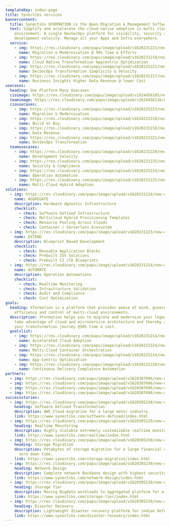 ```yaml
---
templateKey: index-page
title: Synectiks services
bannercontent:
  title: Synectiks XFORMATION is the Open Migration & Management Software Stack
  text: Simplify and accelerate the cloud native adoption in multi cloud hybrid
    environment. A single DevSecOps platform for visibility, security and
    development velocity. Manage all your Apps and Infra everywhere.
  service:
    - img: https://res.cloudinary.com/papu/image/upload/v1620231221/new-design/home-page/Icons/Migration_and_Modernization_eiymro.svg
      name: Migration & Modernisation @ 50% Time & Efforts
    - img: https://res.cloudinary.com/papu/image/upload/v1620231218/new-design/home-page/Icons/cloud_Native_Transformation_csek27.svg
      name: Cloud Native Transformation Appcentric Optimization
    - img: https://res.cloudinary.com/papu/image/upload/v1620231221/new-design/home-page/Icons/DevSecOps_Transformation_sjyqtp.svg
      name: DecSecOps Transformation Simplicity & Velocity
    - img: https://res.cloudinary.com/papu/image/upload/v1620231217/new-design/home-page/Icons/Business_Insights_zkslhd.svg
      name: Business Insights Higher Data Revenue @ lower Cost
usecases:
  heading: One Platform Many Usecases
  cioimage: https://res.cloudinary.com/papu/image/upload/v1624456105/new-design/home-page/Images/MicrosoftTeams-image_1_fefz50.png
  teamimage: https://res.cloudinary.com/papu/image/upload/v1624456116/new-design/home-page/Images/MicrosoftTeams-image_b65iob.png
  ciousecases:
    - img: https://res.cloudinary.com/papu/image/upload/v1620231223/new-design/home-page/Icons/Migration_and_Modernization_1_o92pia.svg
      name: Migration & Modernisation
    - img: https://res.cloudinary.com/papu/image/upload/v1620231218/new-design/home-page/Icons/Build_Vs_Buy_qy0l7o.svg
      name: Build Vs Buy
    - img: https://res.cloudinary.com/papu/image/upload/v1620231218/new-design/home-page/Icons/Data_Revenue_mi4hkn.svg
      name: Data Revenue
    - img: https://res.cloudinary.com/papu/image/upload/v1620231221/new-design/home-page/Icons/DevSecOps_a1bybr.svg
      name: DevSecOps Transformation
  teamusecases:
    - img: https://res.cloudinary.com/papu/image/upload/v1620231220/new-design/home-page/Icons/Development_velocity_r8xbpp.svg
      name: Development Velocity
    - img: https://res.cloudinary.com/papu/image/upload/v1620231225/new-design/home-page/Icons/Security_and_Compliance_ifdi30.svg
      name: Security & Compliance
    - img: https://res.cloudinary.com/papu/image/upload/v1620231224/new-design/home-page/Icons/Operation_Automation_xygvi6.svg
      name: Operation Automation
    - img: https://res.cloudinary.com/papu/image/upload/v1620231225/new-design/home-page/Icons/multi_cloud_hybrid_adoption_kdp8br.svg
      name: Multi-Cloud Hybird Adaption
solutions:
  - img: https://res.cloudinary.com/papu/image/upload/v1620231214/new-design/home-page/Icons/aggregate_a6ibku.svg
    name: AGGREGATE
    description: Hardware Agnostic Infrastructure
    checklist:
      - check: Software Defined Infrastructure
      - check: Multicloud Hybrid Provisioning Templates
      - check: Resource Pooling Across Clouds
      - check: Container / Serverless Ecosystem
  - img: https://res.cloudinary.com/papu/image/upload/v1620231223/new-design/home-page/Icons/Extend_ycekl5.svg
    name: EXTEND
    description: Blueprint Based Development
    checklist:
      - check: Reusable Application Blocks
      - check: Prebuilt ISV Solutions
      - check: Prebuilt CI /CD Blueprints
  - img: https://res.cloudinary.com/papu/image/upload/v1620231214/new-design/home-page/Icons/Automate_dx69kv.svg
    name: AUTOMATE
    description: Operation Automations
    checklist:
      - check: Realtime Monitoring
      - check: Infrastructure Validation
      - check: Audit and Compliance
      - check: Cost Optimization
goals:
  heading: Xformation is a platform that provides peace of mind, governance,
    efficiency and control of multi-cloud environments.
  description: Xformation helps you to migrate and modernize your legacy business,
    take advantage of cloud and microservice architecture and thereby accelerate
    your transformation journey @50% time & cost.
  goalslist:
    - img: https://res.cloudinary.com/papu/image/upload/v1620231214/new-design/home-page/Icons/Accelerated_Cloud_Adoption_gcbt8w.svg
      name: Accelerated Cloud Adoption
    - img: https://res.cloudinary.com/papu/image/upload/v1620231224/new-design/home-page/Icons/Multi_cloud_Container_Orchestration_hvmaz4.svg
      name: Multi-Cloud Container Orchestration
    - img: https://res.cloudinary.com/papu/image/upload/v1620231214/new-design/home-page/Icons/App_Centric_optimization_jliiac.svg
      name: App-Centric Optimization
    - img: https://res.cloudinary.com/papu/image/upload/v1620231220/new-design/home-page/Icons/Continious_Delivery_compliance_Automation_poxyww.svg
      name: Continuous Delivery Complaince Automation
partners:
  - img: https://res.cloudinary.com/papu/image/upload/v1620307696/new-design/home-page/Images/azure-logo_wea8nr.png
  - img: https://res.cloudinary.com/papu/image/upload/v1620307696/new-design/home-page/Images/google-cloud-logo_xcxemr.png
  - img: https://res.cloudinary.com/papu/image/upload/v1620307696/new-design/home-page/Images/aws-logo_sjv1o1.png
  - img: https://res.cloudinary.com/papu/image/upload/v1620307696/new-design/home-page/Images/acronis-logo_ndhzls.png
successstories:
  - img: https://res.cloudinary.com/papu/image/upload/v1620305230/new-design/home-page/Images/CS_SoftwareDefinedTransformation-03250f0e4ba38735d6e41abaa9d0fb54_s6lngd.jpg
    heading: Software Defined Transformation
    description: AWS Cloud migration for a large motor industry.
    link: https://www.synectiks.com/software-defined/index.html
  - img: https://res.cloudinary.com/papu/image/upload/v1620305229/new-design/home-page/Images/CS_Realtime_Monitoring-a62dd5ec305368a459643e196697ffb4_iii8hi.jpg
    heading: Realtime Monitoring
    description: Highly Scalable extremely customizable realtime monitoring platform.
    link: https://www.synectiks.com/realtime/index.html
  - img: https://res.cloudinary.com/papu/image/upload/v1620305230/new-design/home-page/Images/CS_Software_Migration-709c30afb47703d839efb79aeae490da_aqdslm.jpg
    heading: Storage Migration
    description: Petabytes of storage migration for a large financial company with
      zero down time.
    link: https://www.synectiks.com/storage-migration/index.html
  - img: https://res.cloudinary.com/papu/image/upload/v1620305230/new-design/home-page/Images/CS_NetworkDesign-6707341964238c8c2a188a6be01b676a_qla9mk.jpg
    heading: Network Design
    description: Complete network Backbone design with highest security for retail.
    link: https://www.synectiks.com/network-design/index.html
  - img: https://res.cloudinary.com/papu/image/upload/v1620305230/new-design/home-page/Images/CS_StorageTier-103b26051fde75aa4b9b9d5a8a303058_z5sl7u.jpg
    heading: Storage Tier
    description: Moving Bigdata workloads to aggregated platform for a large telco.
    link: https://www.synectiks.com/storage-tier/index.html
  - img: https://res.cloudinary.com/papu/image/upload/v1620305229/new-design/home-page/Images/CS_DisasterRecovery-f0018cb2716204dce78323c6d403060b_z5fw5g.jpg
    heading: Disaster Recovery
    description: Lightweight disaster recovery platform for indian Defense.
    link: https://www.synectiks.com/disaster-recovery/index.html
---
```

